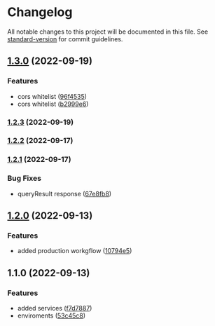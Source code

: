 # Changelog

All notable changes to this project will be documented in this file. See [standard-version](https://github.com/conventional-changelog/standard-version) for commit guidelines.

## [1.3.0](https://github.com/jaengustavof/travel_agency_CMS_Back/compare/v1.2.3...v1.3.0) (2022-09-19)


### Features

* cors whitelist ([96f4535](https://github.com/jaengustavof/travel_agency_CMS_Back/commit/96f45359f5f70f76f17ae0296883074ac7f5bb88))
* cors whitelist ([b2999e6](https://github.com/jaengustavof/travel_agency_CMS_Back/commit/b2999e6b8649b2abbebb15fa43629d93023c6424))

### [1.2.3](https://github.com/jaengustavof/travel_agency_CMS_Back/compare/v1.2.2...v1.2.3) (2022-09-19)

### [1.2.2](https://github.com/jaengustavof/travel_agency_CMS_Back/compare/v1.2.1...v1.2.2) (2022-09-17)

### [1.2.1](https://github.com/jaengustavof/travel_agency_CMS_Back/compare/v1.2.0...v1.2.1) (2022-09-17)


### Bug Fixes

* queryResult response ([67e8fb8](https://github.com/jaengustavof/travel_agency_CMS_Back/commit/67e8fb85781a3ecc0a4bfc2449c0eaa83d4a295b))

## [1.2.0](https://github.com/jaengustavof/travel_agency_CMS_Back/compare/v1.1.0...v1.2.0) (2022-09-13)


### Features

* added production workgflow ([10794e5](https://github.com/jaengustavof/travel_agency_CMS_Back/commit/10794e5d8ceb8359fe14017b47fed1823927f0cd))

## 1.1.0 (2022-09-13)


### Features

* added services ([f7d7887](https://github.com/jaengustavof/travel_agency_CMS_Back/commit/f7d788730f92b268b822e368040b8c9e9892bd57))
* enviroments ([53c45c8](https://github.com/jaengustavof/travel_agency_CMS_Back/commit/53c45c8411533a23e117535920c21084bca3fd2d))
